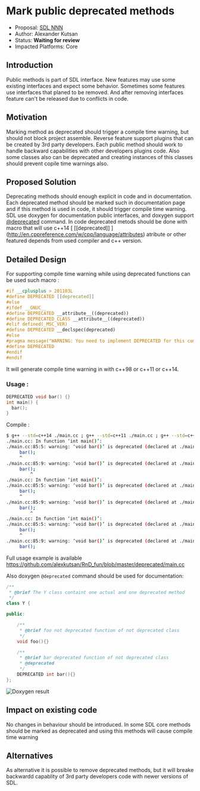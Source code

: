 # Mark public deprecated methods

* Proposal: [SDL NNN](NNNN-NNNN-Deprecated-interfaces-markup.md)
* Author: Alexander Kutsan
* Status: **Waiting for review**
* Impacted Platforms: Core

## Introduction
Public methods is part of SDL interface. New features may use some existing interfaces and expect some behavior. 
Sometimes some features use interfaces that planed to be removed. And after removing interfaces feature can't be released due to conflicts in code.

## Motivation
Marking method as deprecated should trigger a compile time warning, but should not block project assemble.
Reverse feature support plugins that can be created by 3rd party developers.
Each public method should work to handle backward capabilities with other developers plugins code.
Also some classes also can be deprecated and creating instances of this classes should prevent copile time warnings also.

## Proposed Solution
Deprecating methods should enough explicit in code and in documentation. 
Each deprecated method should be marked such in documentation page and if this method is used in code, it should trigger compile time warning.
SDL use doxygen for documentation public interfaces, and doxygen support [@deprecated](https://www.stack.nl/~dimitri/doxygen/manual/commands.html#cmddeprecated) command.
In code deprecated metods should be done with macro that will use c++14 [ [[deprecated]] ] (http://en.cppreference.com/w/cpp/language/attributes)
atribute or other featured depends from used compiler and c++ version. 

## Detailed Design

For supporting compile time warning while using deprecated functions can be used such macro :

```cpp
#if __cplusplus > 201103L
#define DEPRECATED [[deprecated]]
#else 
#ifdef __GNUC__
#define DEPRECATED __attribute__((deprecated))
#define DEPRECATED_CLASS __attribute__((deprecated))
#elif defined(_MSC_VER)
#define DEPRECATED __declspec(deprecated)
#else
#pragma message("WARNING: You need to implement DEPRECATED for this compiler")
#define DEPRECATED
#endif
#endif
```

It will generate compile time warning in with c++98 or c++11 or c++14.

### Usage : 

```cpp
DEPRECATED void bar() {}
int main() {
  bar();
}
```
Compile : 
```bash
$ g++ --std=c++14 ./main.cc ; g++ --std=c++11 ./main.cc ; g++ --std=c++98 ./main.cc
./main.cc: In function ‘int main()’:
./main.cc:85:5: warning: ‘void bar()’ is deprecated (declared at ./main.cc:19) [-Wdeprecated-declarations]
     bar();
     ^
./main.cc:85:9: warning: ‘void bar()’ is deprecated (declared at ./main.cc:19) [-Wdeprecated-declarations]
     bar();
         ^
./main.cc: In function ‘int main()’:
./main.cc:85:5: warning: ‘void bar()’ is deprecated (declared at ./main.cc:19) [-Wdeprecated-declarations]
     bar();
     ^
./main.cc:85:9: warning: ‘void bar()’ is deprecated (declared at ./main.cc:19) [-Wdeprecated-declarations]
     bar();
         ^
./main.cc: In function ‘int main()’:
./main.cc:85:5: warning: ‘void bar()’ is deprecated (declared at ./main.cc:19) [-Wdeprecated-declarations]
     bar();
     ^
./main.cc:85:9: warning: ‘void bar()’ is deprecated (declared at ./main.cc:19) [-Wdeprecated-declarations]
     bar();

```
Full usage example is available https://github.com/alexkutsan/RnD_fun/blob/master/deprecated/main.cc 

Also doxygen `@deprecated` command should be used for documentation:
```cpp
/**
 * @brief The Y class containt one actual and one deprecated method
 */
class Y {

public:

    /**
     * @brief foo not deprecated function of not deprecated class
     */
    void foo(){}

    /**
     * @brief bar deprecated function of not deprecated class
     * @deprecated
     */
    DEPRECATED int bar(){}
};
```

![Doxygen result](http://i.imgur.com/dFUDtSu.png)                                                                                                                                                                                                                                                    

## Impact on existing code
No changes in behaviour should be introduced. 
In some SDL core methods should be marked as deprecated and using this methods will cause compile time warning

## Alternatives
As alternative it is possible to remove deprecated methods, but it will breake backwardd capablity 
of 3rd party developers code with newer versions of SDL.
